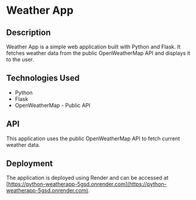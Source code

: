 # Weather App

## Description

Weather App is a simple web application built with Python and Flask. It fetches weather data from the public OpenWeatherMap API and displays it to the user.

## Technologies Used

- Python
- Flask
- OpenWeatherMap - Public API

## API

This application uses the public OpenWeatherMap API to fetch current weather data.

## Deployment

The application is deployed using Render and can be accessed at [https://python-weatherapp-5gsd.onrender.com](https://python-weatherapp-5gsd.onrender.com).

